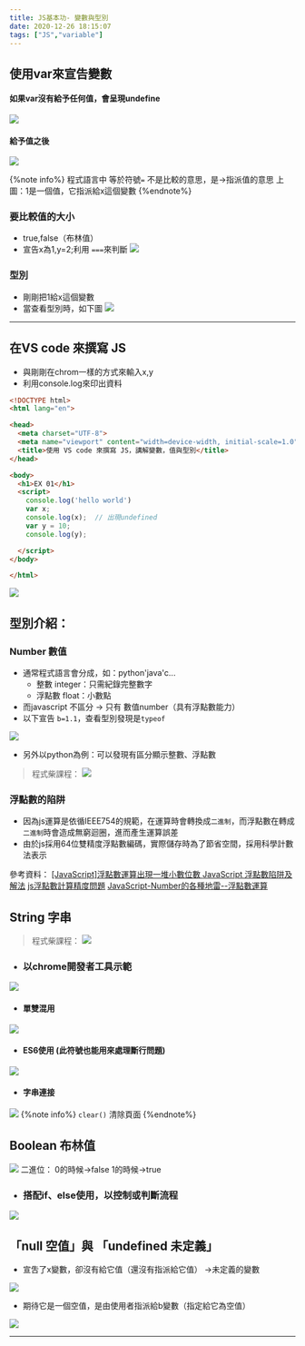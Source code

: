```yaml
---
title: JS基本功- 變數與型別
date: 2020-12-26 18:15:07
tags: ["JS","variable"]
---
```


## 使用var來宣告變數

#### 如果var沒有給予任何值，會呈現undefine
![](https://i.imgur.com/ZV4O7gJ.png)

#### 給予值之後
![](https://i.imgur.com/b916Z2B.png)

{%note info%}
程式語言中 等於符號`=` 不是比較的意思，是->指派值的意思
上圖：1是一個值，它指派給x這個變數
{%endnote%}

### 要比較值的大小
- true,false（布林值）
- 宣告x為1,y=2;利用 `===`來判斷
![](https://i.imgur.com/0jhw1fi.png)

### 型別
* 剛剛把1給x這個變數
* 當查看型別時，如下圖
![](https://i.imgur.com/y0o91bX.png)

---

## 在VS code 來撰寫 JS

* 與剛剛在chrom一樣的方式來輸入x,y
* 利用console.log來印出資料

```html
<!DOCTYPE html>
<html lang="en">

<head>
  <meta charset="UTF-8">
  <meta name="viewport" content="width=device-width, initial-scale=1.0">
  <title>使用 VS code 來撰寫 JS，講解變數，值與型別</title>
</head>

<body>
  <h1>EX 01</h1>
  <script>
    console.log('hello world')
    var x;
    console.log(x);  // 出現undefined
    var y = 10;
    console.log(y);

  </script>
</body>

</html>

```
![](https://i.imgur.com/pFvGU90.png)

## 型別介紹：

### Number 數值
* 通常程式語言會分成，如：python'java'c...
    * 整數 integer：只需紀錄完整數字
    * 浮點數 float：小數點
* 而javascript 不區分 -> 只有 數值number（具有浮點數能力）
* 以下宣告 `b=1.1`，查看型別發現是`typeof`

![](https://i.imgur.com/AdcRhnM.png)

* 另外以python為例：可以發現有區分顯示整數、浮點數

> 程式柴課程：
> ![](https://i.imgur.com/MWfjXxS.png)

### 浮點數的陷阱
* 因為js運算是依循IEEE754的規範，在運算時會轉換成`二進制`，而浮點數在轉成`二進制`時會造成無窮迴圈，進而產生運算誤差
* 由於js採用64位雙精度浮點數編碼，實際儲存時為了節省空間，採用科學計數法表示

參考資料：
[[JavaScript]浮點數運算出現一堆小數位數
](https://dotblogs.com.tw/WillianHsiaoDotNetBLog/2020/01/15/JavascriptFloatCaculateBug) [JavaScript 浮點數陷阱及解法](https://www.itread01.com/content/1545644704.html)
[js浮點數計算精度問題](https://www.mdeditor.tw/pl/pqGp/zh-tw)
[JavaScript-Number的各種地雷--浮點數運算](https://medium.com/@ad57475747/javascript%E6%B5%AE%E9%BB%9E%E6%95%B8%E9%81%8B%E7%AE%97-1691eefe3ea7)

## String 字串 
> 程式柴課程：
![](https://i.imgur.com/xO6SmsP.png)

* ### 以chrome開發者工具示範
![](https://i.imgur.com/81RfQ39.png)
* #### 單雙混用 
![](https://i.imgur.com/0yIN8rY.png)
* #### ES6使用  (此符號也能用來處理斷行問題)
![](https://i.imgur.com/NSAe3A0.png)
* #### 字串連接 
![](https://i.imgur.com/bqpGAjI.png)
{%note info%}
`clear()`  清除頁面
{%endnote%}

## Boolean 布林值
![](https://i.imgur.com/fcMnCjC.png)
二進位：
0的時候->false
1的時候->true
* ### 搭配if、else使用，以控制或判斷流程
![](https://i.imgur.com/uQ00Bgh.png)

## 「null 空值」與 「undefined 未定義」
* 宣吿了x變數，卻沒有給它值（還沒有指派給它值） ->未定義的變數

![](https://i.imgur.com/wCX0pBt.png)

* 期待它是一個空值，是由使用者指派給b變數（指定給它為空值）

![](https://i.imgur.com/GkIkdYT.png)


---
